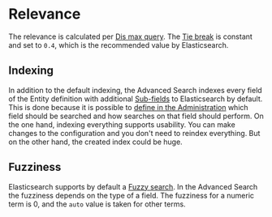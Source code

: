 # Relevance

The relevance is calculated per [Dis max query​](https://www.elastic.co/guide/en/elasticsearch/reference/6.8/query-dsl-dis-max-query.html). The [Tie break](https://www.elastic.co/guide/en/elasticsearch/reference/current/query-dsl-multi-match-query.html#tie-breaker) is constant and set to `0.4`, which is the recommended value by Elasticsearch.

## Indexing

In addition to the default indexing, the Advanced Search indexes every field of the Entity definition with additional [Sub-fields](field-config) to Elasticsearch by default. This is done because it is possible to [define in the Administration](https://docs.shopware.com/en/shopware-6-en/enterprise-extensions/enterprise-search) which field should be searched and how searches on that field should perform. On the one hand, indexing everything supports usability. You can make changes to the configuration and you don't need to reindex everything. But on the other hand, the created index could be huge.

## Fuzziness

Elasticsearch supports by default a [Fuzzy search](https://www.elastic.co/guide/en/elasticsearch/reference/current/query-dsl-fuzzy-query.html). In the Advanced Search the fuzziness depends on the type of a field. The fuzziness for a numeric term is 0, and the `auto` value is taken for other terms.
